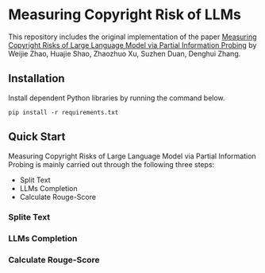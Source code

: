 # Measuring Copyright Risk of LLMs
This repository includes the original implementation of the paper [Measuring Copyright Risks of Large Language Model via Partial Information Probing](https://arxiv.org/abs/2409.13831) by Weijie Zhao, Huajie Shao, Zhaozhuo Xu, Suzhen Duan, Denghui Zhang.

## Installation
Install dependent Python libraries by running the command below.
```
pip install -r requirements.txt
```

## Quick Start
Measuring Copyright Risks of Large Language Model via Partial Information Probing is mainly carried out through the following three steps:
- Split Text
- LLMs Completion
- Calculate Rouge-Score

### Splite Text

### LLMs Completion

### Calculate Rouge-Score
